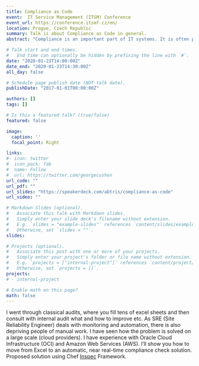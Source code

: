 ```yaml
---
title: Compliance as Code
event:  IT Service Management (ITSM) Conference
event_url: https://conference.itsmf.cz/en/
location: Prague, Czech Republic
summary: Talk is about Compliance as Code in general.
abstract: "Compliance is an important part of IT systems. It is often performed only as a regular annual audit. The auditors pick up samples of data to check. They can’t check all the data."

# Talk start and end times.
#   End time can optionally be hidden by prefixing the line with `#`.
date: "2020-01-23T14:00:00Z"
date_end: "2020-01-23T14:30:00Z"
all_day: false

# Schedule page publish date (NOT talk date).
publishDate: "2017-01-01T00:00:00Z"

authors: []
tags: []

# Is this a featured talk? (true/false)
featured: false

image:
  caption: ''
  focal_point: Right

links:
#- icon: twitter
#  icon_pack: fab
#  name: Follow
#  url: https://twitter.com/georgecushen
url_code: ""
url_pdf: ""
url_slides: "https://speakerdeck.com/abtris/compliance-as-code"
url_video: ""

# Markdown Slides (optional).
#   Associate this talk with Markdown slides.
#   Simply enter your slide deck's filename without extension.
#   E.g. `slides = "example-slides"` references `content/slides/example-slides.md`.
#   Otherwise, set `slides = ""`.
slides:

# Projects (optional).
#   Associate this post with one or more of your projects.
#   Simply enter your project's folder or file name without extension.
#   E.g. `projects = ["internal-project"]` references `content/project/deep-learning/index.md`.
#   Otherwise, set `projects = []`.
projects:
# - internal-project

# Enable math on this page?
math: false
---
```



I went through classical audits, where you fill tens of excel sheets and then consult with internal audit what and how to improve etc. As SRE (Site Reliability Engineer) deals with monitoring and automation, there is also depriving people of manual work. I have seen how the problem is solved on a large scale (cloud providers). I have experience with Oracle Cloud Infrastructure (OCI) and Amazon Web Services (AWS). I’ll show you how to move from Excel to an automatic, near real-time compliance check solution. Proposed solution using Chef [Inspec](https://inspec.io) Framework.
